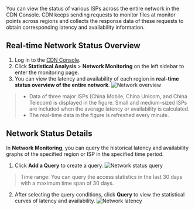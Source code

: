 You can view the status of various ISPs across the entire network in the CDN Console. CDN keeps sending requests to monitor files at monitor points across regions and collects the response data of these requests to obtain corresponding latency and availability information.

## Real-time Network Status Overview
1. Log in to the [CDN Console](https://console.cloud.tencent.com/cdn).
2. Click **Statistical Analysis** > **Network Monitoring** on the left sidebar to enter the monitoring page.
3. You can view the latency and availability of each region in **real-time status overview of the entire network**.
![Network overview](https://main.qcloudimg.com/raw/fd16eb323ac0e9d1d51b794b893d838d.jpg)
>+ Data of three major ISPs (China Mobile, China Unicom, and China Telecom) is displayed in the figure. Small and medium-sized ISPs are included when the average latency or availability is calculated.
> + The real-time data in the figure is refreshed every minute.

## Network Status Details
In **Network Monitoring**, you can query the historical latency and availability graphs of the specified region or ISP in the specified time period.
1. Click **Add a Query** to create a query.
![Network status query](https://main.qcloudimg.com/raw/990ae908f44e3e85f892a6db554b015c.jpg)
> Time range: You can query the access statistics in the last 30 days with a maximum time span of 30 days.
2. After selecting the query conditions, click **Query** to view the statistical curves of latency and availability.
![Network latency](https://main.qcloudimg.com/raw/009614e561ec98ccc0dba3c74fbb2e77.png)
